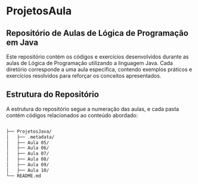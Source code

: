 # ProjetosAula

## Repositório de Aulas de Lógica de Programação em Java

Este repositório contém os códigos e exercícios desenvolvidos durante as aulas de Lógica de Programação utilizando a linguagem Java. Cada diretório corresponde a uma aula específica, contendo exemplos práticos e exercícios resolvidos para reforçar os conceitos apresentados.

## Estrutura do Repositório

A estrutura do repositório segue a numeração das aulas, e cada pasta contém códigos relacionados ao conteúdo abordado:

```bash

├── ProjetosJava/
│   ├── .metadata/
│   ├── Aula 05/
│   ├── Aula 06/
│   ├── Aula 07/
│   ├── Aula 08/
│   ├── Aula 09/
│   ├── Aula 10/
└── README.md
